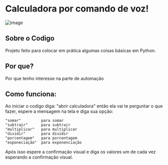 # Calculadora por comando de voz!
![image](https://user-images.githubusercontent.com/95443404/186470114-86db83e6-57a5-40a6-b055-08c275691c75.png)

## Sobre o Codigo

Projeto feito para colocar em prática algumas coisas básicas em Python.

## Por que?

Por que tenho interesse na parte de automação

## Como funciona:


Ao iniciar o codigo diga: "abrir calculadora" então ela vai te perguntar o que fazer, espere a mensagem na tela e diga sua opção:

    "somar"         para somar
    "subtrair"      para subtrair
    "multiplicar"   para multiplicar
    "dividir"       para dividir
    "porcentagem"   para porcentagem
    "exponeciação"  para exponenciação

Após isso espere a confirmação visual e diga os valores um de cada vez esperando a confirmação visual.


